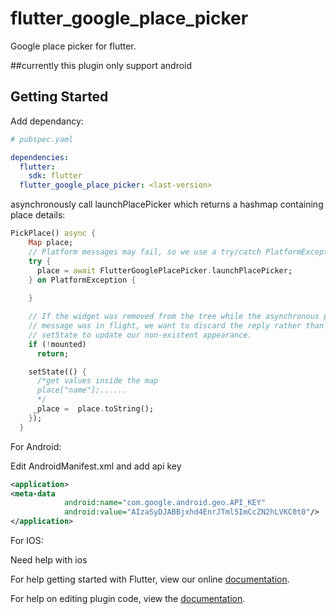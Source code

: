 # flutter_google_place_picker

Google place picker for flutter.

##currently this plugin only support android

## Getting Started

Add dependancy:
```yaml
# pubspec.yaml

dependencies:
  flutter:
    sdk: flutter
  flutter_google_place_picker: <last-version>
```
asynchronously call launchPlacePicker which returns a hashmap containing place details:
```dart 
PickPlace() async {
    Map place;
    // Platform messages may fail, so we use a try/catch PlatformException.
    try {
      place = await FlutterGooglePlacePicker.launchPlacePicker;
    } on PlatformException {
      
    }

    // If the widget was removed from the tree while the asynchronous platform
    // message was in flight, we want to discard the reply rather than calling
    // setState to update our non-existent appearance.
    if (!mounted)
      return;

    setState(() {
      /*get values inside the map 
      place["name"];......
      */
     _place =  place.toString();
    });
  }


```

For Android:

Edit AndroidManifest.xml and add api key

```xml
<application>
<meta-data
            android:name="com.google.android.geo.API_KEY"
            android:value="AIzaSyDJABBjxhd4EnrJTml5ImCcZN2hLVKC0t0"/>
</application>

```

For IOS:

Need help with ios

For help getting started with Flutter, view our online [documentation](http://flutter.io/).

For help on editing plugin code, view the [documentation](https://flutter.io/platform-plugins/#edit-code).

